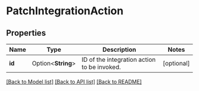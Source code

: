 # PatchIntegrationAction

## Properties

Name | Type | Description | Notes
------------ | ------------- | ------------- | -------------
**id** | Option<**String**> | ID of the integration action to be invoked. | [optional]

[[Back to Model list]](../README.md#documentation-for-models) [[Back to API list]](../README.md#documentation-for-api-endpoints) [[Back to README]](../README.md)


